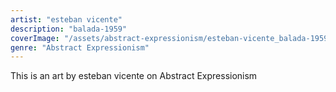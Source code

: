 ```yaml
---
artist: "esteban vicente"
description: "balada-1959"
coverImage: "/assets/abstract-expressionism/esteban-vicente_balada-1959.jpg"
genre: "Abstract Expressionism"
---
```

This is an art by esteban vicente on Abstract Expressionism

